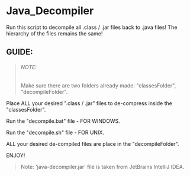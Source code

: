 # Java_Decompiler
Run this script to decompile all .class / .jar files back to .java files! The hierarchy of the files remains the same!

## GUIDE:

>###### NOTE:
>Make sure there are two folders already made:
"classesFolder", "decompileFolder".

Place ALL your desired ".class / .jar" files to de-compress inside the "classesFolder".

Run the "decompile.bat" file - FOR WINDOWS.

Run the "decompile.sh" file - FOR UNIX.

ALL your desired de-compiled files are place in the "decompileFolder".

ENJOY!
>Note:
'java-decompiler.jar' file is taken from JetBrains IntelliJ IDEA.
